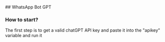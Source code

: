 ##﻿ WhatsApp Bot GPT

### How to start?

<p>
  The first step is to get a valid chatGPT API key and paste it into the "apikey" variable and run it
</p>

